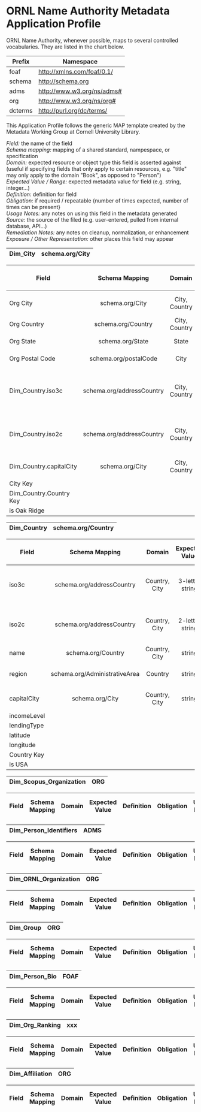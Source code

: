 # ORNL Name Authority Metadata Application Profile



ORNL Name Authority, whenever possible, maps to several controlled vocabularies. They are listed in the chart below.

|Prefix | Namespace |
|---|---|
|foaf | http://xmlns.com/foaf/0.1/|
|schema | http://schema.org|
|adms| http://www.w3.org/ns/adms# |
|org | http://www.w3.org/ns/org# |
|dcterms|http://purl.org/dc/terms/ |


This Application Profile follows the generic MAP template created by the Metadata Working Group at Cornell University Library. 



*Field:* the name of the field  
*Schema mapping:* mapping of a shared standard, nampespace, or specification  
*Domain:* expected resource or object type this field is asserted against (useful if specifying fields that only apply to certain   resources, e.g. "title" may only apply to the domain "Book", as opposed to "Person")  
*Expected Value /  Range:* expected metadata value for field (e.g. string, integer...)  
*Definition:* definition for field  
*Obligation:* if required / repeatable {number of times expected, number of times can be present}  
*Usage Notes:* any notes on using this field in the metadata generated  
*Source:* the source of the filed (e.g. user-entered, pulled from internal database, API...)  
*Remediation Notes:* any notes on cleanup, normalization, or enhancement  
*Exposure / Other Representation:* other places this field may appear  


|Dim_City| schema.org/City|
|--------------|----------------|

| Field | Schema Mapping | Domain  | Expected Value | Definition | Obligation | Usage Notes | Source | Remediation Notes| Exposure / Other Representation |
| ------------- |:-------------:| :-----:| :-------------:| :--------------:|:----------:|:------:|:----:|:---:|:---:|
| Org City      | schema.org/City | City, Country | string | a city, town, or municipality | {0, 1}| | Scopus | may be incorrect | | 
| Org Country   | schema.org/Country |   City, Country | string | a country  | {1, 1} | | Scopus  | may be incorrect | name field in Dim_Country| 
| Org State     | schema.org/State |  State | string | a state or province  | {0, 1} | | Scopus | may be incorrect | | 
| Org Postal Code | schema.org/postalCode | City | string | the postal code | {0, 1} | | Scopus | may be incorrect | |
| Dim_Country.iso3c |schema.org/addressCountry | City, Country | 3-letter string | the ISO 3166-1 alpha-3 country code | {0, 1} | Providers are recommended to use the two letter code whenever possible | Worldbank |  |iso3c field in Dim_Country|
| Dim_Country.iso2c |schema.org/addressCountry | City, Country | 2-letter string | the ISO 3166-1 alpha-2 country code | {1, 1} | | Worldbank |  |iso2c field in Dim_Country | 
| Dim_Country.capitalCity | schema.org/City | City, Country | string | a city, town, or municipality | 
| City Key |
| Dim_Country.Country Key |
| is Oak Ridge |

|Dim_Country | schema.org/Country|
|------------|-------------------|

| Field | Schema Mapping | Domain  | Expected Value | Definition | Obligation | Usage Notes | Source | Remediation Notes| Exposure / Other Representation |
| ------------- |:-------------:| :-----:| :-------------:| :--------------:|:----------:|:------:|:----:|:---:|:---:|
|iso3c| schema.org/addressCountry | Country, City | 3-letter string | the ISO 3166-1 alpha-3 country code | {0, 1}
|iso2c| schema.org/addressCountry | Country, City | 2-letter string | the ISO 3166-1 alpha-2 country code | {1, 1}
|name | schema.org/Country | Country, City | string | name of the country | 
|region| schema.org/AdministrativeArea | Country | string | a geographical region | {0, 1} | | Scopus | May be incorrect | |
|capitalCity| schema.org/City | Country, City | string | a city, town, or municipality | {0, 1} | | Scopus | May be incorrect | Dim_City|
|incomeLevel|
|lendingType|
|latitude|
|longitude|
|Country Key|
|is USA|


|Dim_Scopus_Organization | ORG |
|------------|-------------------|

| Field    | Schema Mapping           | Domain  | Expected Value | Definition | Obligation | Usage Notes | Source | Remediation Notes| Exposure / Other Representation |
| ------------- |:-------------:| :-----:| :-------------:| :--------------:|:----------:|:------:|:----:|:---:|:---:|


|Dim_Person_Identifiers | ADMS |
|------------|-------------------|

| Field    | Schema Mapping           | Domain  | Expected Value | Definition | Obligation | Usage Notes | Source | Remediation Notes| Exposure / Other Representation |
| ------------- |:-------------:| :-----:| :-------------:| :--------------:|:----------:|:------:|:----:|:---:|:---:|


|Dim_ORNL_Organization | ORG |
|------------|-------------------|

| Field    | Schema Mapping           | Domain  | Expected Value | Definition | Obligation | Usage Notes | Source | Remediation Notes| Exposure / Other Representation |
| ------------- |:-------------:| :-----:| :-------------:| :--------------:|:----------:|:------:|:----:|:---:|:---:|


|Dim_Group | ORG |
|------------|-------------------|

| Field    | Schema Mapping           | Domain  | Expected Value | Definition | Obligation | Usage Notes | Source | Remediation Notes| Exposure / Other Representation |
| ------------- |:-------------:| :-----:| :-------------:| :--------------:|:----------:|:------:|:----:|:---:|:---:|


|Dim_Person_Bio | FOAF |
|------------|-------------------|

| Field    | Schema Mapping           | Domain  | Expected Value | Definition | Obligation | Usage Notes | Source | Remediation Notes| Exposure / Other Representation |
| ------------- |:-------------:| :-----:| :-------------:| :--------------:|:----------:|:------:|:----:|:---:|:---:|


|Dim_Org_Ranking | xxx |
|------------|-------------------|

| Field    | Schema Mapping           | Domain  | Expected Value | Definition | Obligation | Usage Notes | Source | Remediation Notes| Exposure / Other Representation |
| ------------- |:-------------:| :-----:| :-------------:| :--------------:|:----------:|:------:|:----:|:---:|:---:|


|Dim_Affiliation | ORG |
|------------|-------------------|

| Field    | Schema Mapping           | Domain  | Expected Value | Definition | Obligation | Usage Notes | Source | Remediation Notes| Exposure / Other Representation |
| ------------- |:-------------:| :-----:| :-------------:| :--------------:|:----------:|:------:|:----:|:---:|:---:|
